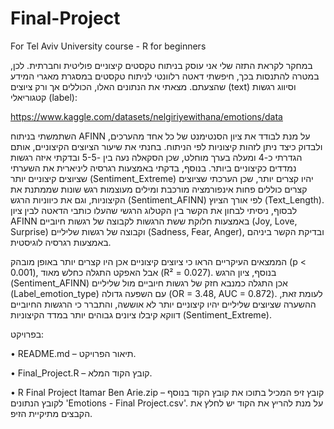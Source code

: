 # Final-Project
For Tel Aviv University course - R for beginners

במחקר לקראת התזה שלי אני עוסק בניתוח טקסטים קיצוניים פוליטית וחברתית. לכן, במטרה להתנסות בכך, חיפשתי דאטה רלוונטי לניתוח טקסטים במסגרת מאגרי המידע שהצעתם. מצאתי את הנתונים האלו, הכוללים אך ורק ציוצים (text) וסיווג רגשות קטגוריאלי (label):

https://www.kaggle.com/datasets/nelgiriyewithana/emotions/data

השתמשתי בניתוח AFINN על מנת לבודד את ציון הסנטימנט של כל אחד מהערכים, ולבדוק כיצד ניתן לזהות קיצוניות לפי הניתוח. בחנתי את שיעור הציוצים הקיצוניים, אותם הגדרתי כ-4 ומעלה בערך מוחלט, שכן הסקאלה נעה בין -5-5 ובדקתי איזה רגשות נמדדים כקיצוניים ביותר. בנוסף, בדקתי באמצעות רגרסיה ליניארית את השערתי שציוצים קיצוניים יותר (Sentiment_Extreme) יהיו קצרים יותר, שכן הערכתי שציוצים קצרים כוללים פחות אינפורמציה מורכבת ומילים מעוצמות רגש שונות שממתנת את הקיצוניות, וגם את כיווניות הרגש (Sentiment_AFINN) לפי אורך הציוץ (Text_Length). לבסוף, ניסיתי לבחון את הקשר בין הקטלוג הרגשי שהעלו כותבי הדאטה לבין ציון AFINN באמצעות חלוקת ששת הרגשות לקבוצה של רגשות חיוביים (Joy, Love, Surprise) וקבוצה של רגשות שליליים (Sadness, Fear, Anger), ובדיקת הקשר ביניהם באמצעות רגרסיה לוגיסטית.

 הממצאים העיקריים הראו כי ציוצים קיצוניים אכן היו קצרים יותר באופן מובהק (p < 0.001), אבל האפקט התגלה כחלש מאוד (R² = 0.027). בנוסף, ציון הרגש (Sentiment_AFINN) אכן התגלה כמנבא חזק של רגשות חיוביים מול שליליים (Label_emotion_type) עם השפעה גדולה (OR = 3.48, AUC = 0.872). לעומת זאת, ההשערה שציוצים שליליים יהיו קיצוניים יותר לא אוששה, והתברר כי הרגשות החיוביים דווקא קיבלו ציונים גבוהים יותר במדד הקיצוניות (Sentiment_Extreme).

בפרויקט:

•	README.md – תיאור הפרויקט.

•	Final_Project.R – קובץ הקוד המלא.

•	R Final Project Itamar Ben Arie.zip – קובץ זיפ המכיל בתוכו את קובץ הקוד בנוסף לקובץ הנתונים 'Emotions - Final Project.csv'. על מנת להריץ את הקוד יש לחלץ את הקבצים מתיקיית הזיפ.
